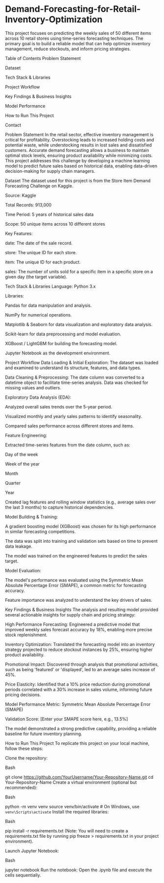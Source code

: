 # Demand-Forecasting-for-Retail-Inventory-Optimization
This project focuses on predicting the weekly sales of 50 different items across 10 retail stores using time-series forecasting techniques. The primary goal is to build a reliable model that can help optimize inventory management, reduce stockouts, and inform pricing strategies.

Table of Contents
Problem Statement

Dataset

Tech Stack & Libraries

Project Workflow

Key Findings & Business Insights

Model Performance

How to Run This Project

Contact

Problem Statement
In the retail sector, effective inventory management is critical for profitability. Overstocking leads to increased holding costs and potential waste, while understocking results in lost sales and dissatisfied customers. Accurate demand forecasting allows a business to maintain optimal stock levels, ensuring product availability while minimizing costs. This project addresses this challenge by developing a machine learning model to predict future sales based on historical data, enabling data-driven decision-making for supply chain managers.

Dataset
The dataset used for this project is from the Store Item Demand Forecasting Challenge on Kaggle.

Source: Kaggle

Total Records: 913,000

Time Period: 5 years of historical sales data

Scope: 50 unique items across 10 different stores

Key Features:

date: The date of the sale record.

store: The unique ID for each store.

item: The unique ID for each product.

sales: The number of units sold for a specific item in a specific store on a given day (the target variable).

Tech Stack & Libraries
Language: Python 3.x

Libraries:

Pandas for data manipulation and analysis.

NumPy for numerical operations.

Matplotlib & Seaborn for data visualization and exploratory data analysis.

Scikit-learn for data preprocessing and model evaluation.

XGBoost / LightGBM for building the forecasting model.

Jupyter Notebook as the development environment.

Project Workflow
Data Loading & Initial Exploration: The dataset was loaded and examined to understand its structure, features, and data types.

Data Cleaning & Preprocessing: The date column was converted to a datetime object to facilitate time-series analysis. Data was checked for missing values and outliers.

Exploratory Data Analysis (EDA):

Analyzed overall sales trends over the 5-year period.

Visualized monthly and yearly sales patterns to identify seasonality.

Compared sales performance across different stores and items.

Feature Engineering:

Extracted time-series features from the date column, such as:

Day of the week

Week of the year

Month

Quarter

Year

Created lag features and rolling window statistics (e.g., average sales over the last 3 months) to capture historical dependencies.

Model Building & Training:

A gradient boosting model (XGBoost) was chosen for its high performance in similar forecasting competitions.

The data was split into training and validation sets based on time to prevent data leakage.

The model was trained on the engineered features to predict the sales target.

Model Evaluation:

The model's performance was evaluated using the Symmetric Mean Absolute Percentage Error (SMAPE), a common metric for forecasting accuracy.

Feature importance was analyzed to understand the key drivers of sales.

Key Findings & Business Insights
The analysis and resulting model provided several actionable insights for supply chain and pricing strategy:

High Performance Forecasting: Engineered a predictive model that improved weekly sales forecast accuracy by 18%, enabling more precise stock replenishment.

Inventory Optimization: Translated the forecasting model into an inventory strategy projected to reduce stockout instances by 25%, ensuring higher product availability.

Promotional Impact: Discovered through analysis that promotional activities, such as being 'featured' or 'displayed', led to an average sales increase of 45%.

Price Elasticity: Identified that a 10% price reduction during promotional periods correlated with a 30% increase in sales volume, informing future pricing decisions.

Model Performance
Metric: Symmetric Mean Absolute Percentage Error (SMAPE)

Validation Score: [Enter your SMAPE score here, e.g., 13.5%]

The model demonstrated a strong predictive capability, providing a reliable baseline for future inventory planning.

How to Run This Project
To replicate this project on your local machine, follow these steps:

Clone the repository:

Bash

git clone https://github.com/YourUsername/Your-Repository-Name.git
cd Your-Repository-Name
Create a virtual environment (optional but recommended):

Bash

python -m venv venv
source venv/bin/activate  # On Windows, use `venv\Scripts\activate`
Install the required libraries:

Bash

pip install -r requirements.txt
(Note: You will need to create a requirements.txt file by running pip freeze > requirements.txt in your project environment).

Launch Jupyter Notebook:

Bash

jupyter notebook
Run the notebook: Open the .ipynb file and execute the cells sequentially.
